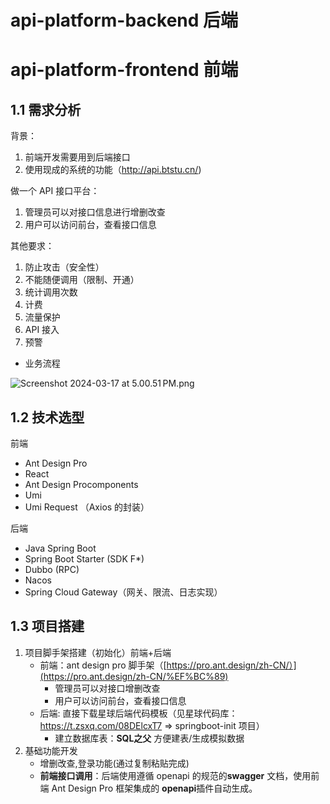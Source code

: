 # api-platform-backend 后端
# api-platform-frontend 前端
## 1.1 需求分析

背景：

1. 前端开发需要用到后端接口
2. 使用现成的系统的功能（http://api.btstu.cn/)

做一个 API 接口平台：

1. 管理员可以对接口信息进行增删改查
2. 用户可以访问前台，查看接口信息

其他要求：

1. 防止攻击（安全性）
2. 不能随便调用（限制、开通）
3. 统计调用次数
4. 计费
5. 流量保护
6. API 接入
7. 预警

- 业务流程

![Screenshot 2024-03-17 at 5.00.51 PM.png](https://prod-files-secure.s3.us-west-2.amazonaws.com/21b776f6-7a05-4e4b-9889-a08296bad789/90a0f6de-c40e-42ee-b4c1-52579eca3a26/Screenshot_2024-03-17_at_5.00.51_PM.png)

## 1.2 技术选型

前端

- Ant Design Pro
- React
- Ant Design Procomponents
- Umi
- Umi Request （Axios 的封装）

后端

- Java Spring Boot
- Spring Boot Starter (SDK F*)
- Dubbo (RPC)
- Nacos
- Spring Cloud Gateway（网关、限流、日志实现）

## 1.3 项目搭建

1. 项目脚手架搭建（初始化）前端+后端
    - 前端：ant design pro 脚手架（[https://pro.ant.design/zh-CN/）](https://pro.ant.design/zh-CN/%EF%BC%89)
        - 管理员可以对接口增删改查
        - 用户可以访问前台，查看接口信息
    - 后端: 直接下载星球后端代码模板（见星球代码库：https://t.zsxq.com/08DElcxT7 => springboot-init 项目）
        - 建立数据库表：**SQL之父** 方便建表/生成模拟数据
2. 基础功能开发
    - 增删改查,登录功能(通过复制粘贴完成)
    - **前端接口调用**：后端使用遵循 openapi 的规范的**swagger** 文档，使用前端 Ant Design Pro 框架集成的 **openapi**插件自动生成。
